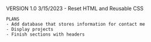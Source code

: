 VERSION 1.0 3/15/2023
    - Reset HTML and Reusable CSS
    
    PLANS
    - Add database that stores information for contact me
    - Display projects
    - Finish sections with headers